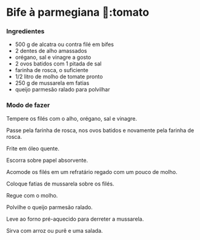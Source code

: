 # Bife à parmegiana :meat_on_bone::tomato

### Ingredientes
 - 500 g de alcatra ou contra filé em bifes
 - 2 dentes de alho amassados
 - orégano, sal e vinagre a gosto
 - 2 ovos batidos com 1 pitada de sal
 - farinha de rosca, o suficiente
 - 1/2 litro de molho de tomate pronto
 - 250 g de mussarela em fatias
 - queijo parmesão ralado para polvilhar

 ### Modo de fazer

Tempere os filés com o alho, orégano, sal e vinagre.

Passe pela farinha de rosca, nos ovos batidos e novamente pela farinha de rosca.

Frite em óleo quente.

Escorra sobre papel absorvente.

Acomode os filés em um refratário regado com um pouco de molho.

Coloque fatias de mussarela sobre os filés.

Regue com o molho.

Polvilhe o queijo parmesão ralado.

Leve ao forno pré-aquecido para derreter a mussarela.

Sirva com arroz ou purê e uma salada.